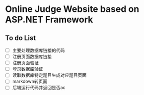 # Online Judge Website based on ASP.NET Framework

## To do List
- [ ] 主要处理数据库链接的代码
- [ ] 注册页面数据库链接
- [ ] 注册页面验证
- [ ] 登录数据库验证
- [ ] 读取数据库特定题目生成对应题目页面
- [ ] markdown转页面
- [ ] 后端运行代码并返回是否ac
